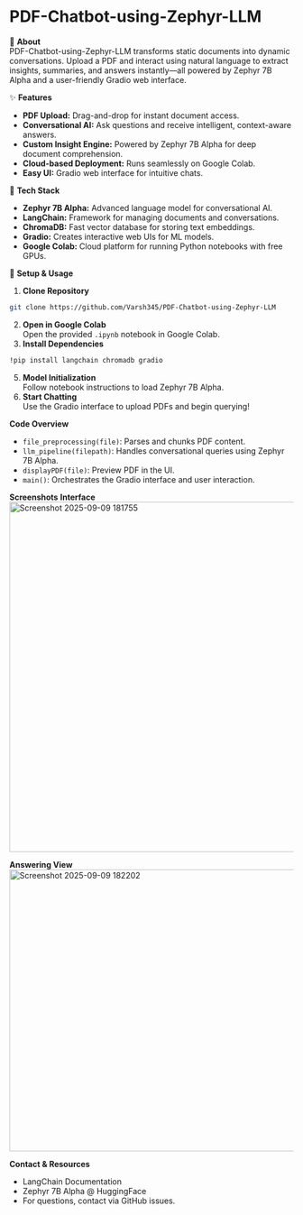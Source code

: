 # PDF-Chatbot-using-Zephyr-LLM

📖 **About**  
PDF-Chatbot-using-Zephyr-LLM transforms static documents into dynamic conversations. Upload a PDF and interact using natural language to extract insights, summaries, and answers instantly—all powered by Zephyr 7B Alpha and a user-friendly Gradio web interface.

✨ **Features**  
- **PDF Upload:** Drag-and-drop for instant document access.  
- **Conversational AI:** Ask questions and receive intelligent, context-aware answers.  
- **Custom Insight Engine:** Powered by Zephyr 7B Alpha for deep document comprehension.  
- **Cloud-based Deployment:** Runs seamlessly on Google Colab.  
- **Easy UI:** Gradio web interface for intuitive chats.  

🧰 **Tech Stack**  
- **Zephyr 7B Alpha:** Advanced language model for conversational AI.  
- **LangChain:** Framework for managing documents and conversations.  
- **ChromaDB:** Fast vector database for storing text embeddings.  
- **Gradio:** Creates interactive web UIs for ML models.  
- **Google Colab:** Cloud platform for running Python notebooks with free GPUs. 

🏁 **Setup & Usage**  
1. **Clone Repository**
```bash
git clone https://github.com/Varsh345/PDF-Chatbot-using-Zephyr-LLM
```
2. **Open in Google Colab**  
Open the provided `.ipynb` notebook in Google Colab.
3. **Install Dependencies**
```bash
!pip install langchain chromadb gradio
```
5. **Model Initialization**  
Follow notebook instructions to load Zephyr 7B Alpha.
6. **Start Chatting**  
Use the Gradio interface to upload PDFs and begin querying!

**Code Overview**
- `file_preprocessing(file)`: Parses and chunks PDF content.  
- `llm_pipeline(filepath)`: Handles conversational queries using Zephyr 7B Alpha.  
- `displayPDF(file)`: Preview PDF in the UI.  
- `main()`: Orchestrates the Gradio interface and user interaction.  

**Screenshots**
**Interface**
<img width="1343" height="621" alt="Screenshot 2025-09-09 181755" src="https://github.com/user-attachments/assets/58ee22e2-cfd0-4e5d-9867-9fb3331432c5" />

**Answering View**
<img width="687" height="500" alt="Screenshot 2025-09-09 182202" src="https://github.com/user-attachments/assets/174673b8-4c50-49da-81aa-4600d1aa48c3" />

**Contact & Resources**
- LangChain Documentation  
- Zephyr 7B Alpha @ HuggingFace  
- For questions, contact via GitHub issues.
